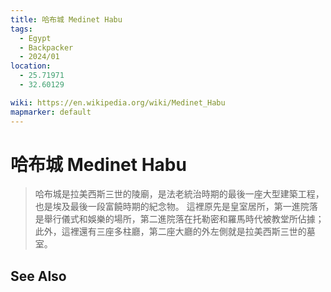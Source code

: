 ```yaml
---
title: 哈布城 Medinet Habu
tags:
  - Egypt
  - Backpacker
  - 2024/01
location:
  - 25.71971
  - 32.60129

wiki: https://en.wikipedia.org/wiki/Medinet_Habu
mapmarker: default
---
```


哈布城 Medinet Habu
==================

> 哈布城是拉美西斯三世的陵廟，是法老統治時期的最後一座大型建築工程，也是埃及最後一段富饒時期的紀念物。 這裡原先是皇室居所，第一進院落是舉行儀式和娛樂的場所，第二進院落在托勒密和羅馬時代被教堂所佔據；此外，這裡還有三座多柱廳，第二座大廳的外左側就是拉美西斯三世的墓室。

See Also
--------
